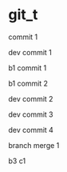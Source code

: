 # git_t
commit 1

dev commit 1

b1 commit 1

b1 commit 2

dev commit 2

dev commit 3

dev commit 4

branch merge 1

b3 c1